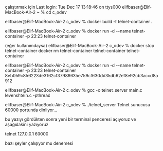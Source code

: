 çalıştırmak için
Last login: Tue Dec 17 13:18:46 on ttys000
elifbaser@Elif-MacBook-Air-2 ~ % cd c_odev

elifbaser@Elif-MacBook-Air-2 c_odev % docker build -t telnet-container .

elifbaser@Elif-MacBook-Air-2 c_odev % docker run -d --name telnet-container -p 23:23 telnet-container

(eğer kullanımdaysa)
elifbaser@Elif-MacBook-Air-2 c_odev % docker stop telnet-container
docker rm telnet-container
telnet-container
telnet-container

elifbaser@Elif-MacBook-Air-2 c_odev % docker run -d --name telnet-container -p 23:23 telnet-container
8eb059c856223de3162cf37989635e759cf630dd35db62ef8e92cb3accd8a912

elifbaser@Elif-MacBook-Air-2 c_odev % gcc -o telnet_server main.c levenshtein.c -pthread

elifbaser@Elif-MacBook-Air-2 c_odev % ./telnet_server
Telnet sunucusu 60000 portunda dinliyor…

bu yazıyı gördükten sonra yeni bir terminal penceresi açıyoruz ve aşağıdakini yazıyoruz

telnet 127.0.0.1 60000

bazı şeyler çalışıyor mu denemesi
